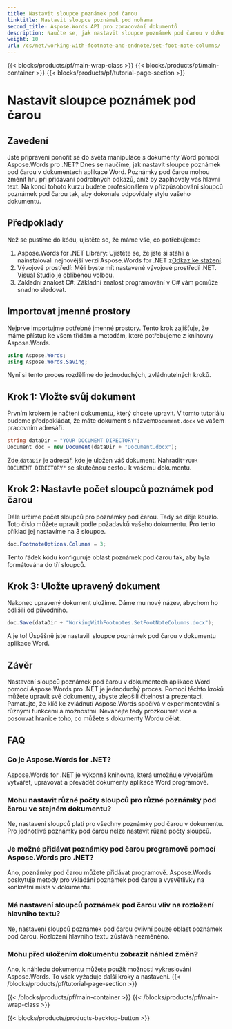 ```yaml
---
title: Nastavit sloupce poznámek pod čarou
linktitle: Nastavit sloupce poznámek pod nohama
second_title: Aspose.Words API pro zpracování dokumentů
description: Naučte se, jak nastavit sloupce poznámek pod čarou v dokumentech aplikace Word pomocí Aspose.Words for .NET. Snadno si přizpůsobte rozvržení poznámky pod čarou pomocí našeho podrobného průvodce.
weight: 10
url: /cs/net/working-with-footnote-and-endnote/set-foot-note-columns/
---
```


{{< blocks/products/pf/main-wrap-class >}}
{{< blocks/products/pf/main-container >}}
{{< blocks/products/pf/tutorial-page-section >}}

# Nastavit sloupce poznámek pod čarou

## Zavedení

Jste připraveni ponořit se do světa manipulace s dokumenty Word pomocí Aspose.Words pro .NET? Dnes se naučíme, jak nastavit sloupce poznámek pod čarou v dokumentech aplikace Word. Poznámky pod čarou mohou změnit hru při přidávání podrobných odkazů, aniž by zaplňovaly váš hlavní text. Na konci tohoto kurzu budete profesionálem v přizpůsobování sloupců poznámek pod čarou tak, aby dokonale odpovídaly stylu vašeho dokumentu.

## Předpoklady

Než se pustíme do kódu, ujistěte se, že máme vše, co potřebujeme:

1.  Aspose.Words for .NET Library: Ujistěte se, že jste si stáhli a nainstalovali nejnovější verzi Aspose.Words for .NET z[Odkaz ke stažení](https://releases.aspose.com/words/net/).
2. Vývojové prostředí: Měli byste mít nastavené vývojové prostředí .NET. Visual Studio je oblíbenou volbou.
3. Základní znalost C#: Základní znalost programování v C# vám pomůže snadno sledovat.

## Importovat jmenné prostory

Nejprve importujme potřebné jmenné prostory. Tento krok zajišťuje, že máme přístup ke všem třídám a metodám, které potřebujeme z knihovny Aspose.Words.

```csharp
using Aspose.Words;
using Aspose.Words.Saving;
```

Nyní si tento proces rozdělíme do jednoduchých, zvládnutelných kroků.

## Krok 1: Vložte svůj dokument

Prvním krokem je načtení dokumentu, který chcete upravit. V tomto tutoriálu budeme předpokládat, že máte dokument s názvem`Document.docx` ve vašem pracovním adresáři.

```csharp
string dataDir = "YOUR DOCUMENT DIRECTORY"; 
Document doc = new Document(dataDir + "Document.docx");
```

 Zde,`dataDir` je adresář, kde je uložen váš dokument. Nahradit`"YOUR DOCUMENT DIRECTORY"` se skutečnou cestou k vašemu dokumentu.

## Krok 2: Nastavte počet sloupců poznámek pod čarou

Dále určíme počet sloupců pro poznámky pod čarou. Tady se děje kouzlo. Toto číslo můžete upravit podle požadavků vašeho dokumentu. Pro tento příklad jej nastavíme na 3 sloupce.

```csharp
doc.FootnoteOptions.Columns = 3;
```

Tento řádek kódu konfiguruje oblast poznámek pod čarou tak, aby byla formátována do tří sloupců.

## Krok 3: Uložte upravený dokument

Nakonec upravený dokument uložíme. Dáme mu nový název, abychom ho odlišili od původního.

```csharp
doc.Save(dataDir + "WorkingWithFootnotes.SetFootNoteColumns.docx");
```

A je to! Úspěšně jste nastavili sloupce poznámek pod čarou v dokumentu aplikace Word.

## Závěr

Nastavení sloupců poznámek pod čarou v dokumentech aplikace Word pomocí Aspose.Words pro .NET je jednoduchý proces. Pomocí těchto kroků můžete upravit své dokumenty, abyste zlepšili čitelnost a prezentaci. Pamatujte, že klíč ke zvládnutí Aspose.Words spočívá v experimentování s různými funkcemi a možnostmi. Neváhejte tedy prozkoumat více a posouvat hranice toho, co můžete s dokumenty Wordu dělat.

## FAQ

### Co je Aspose.Words for .NET?  
Aspose.Words for .NET je výkonná knihovna, která umožňuje vývojářům vytvářet, upravovat a převádět dokumenty aplikace Word programově.

### Mohu nastavit různé počty sloupců pro různé poznámky pod čarou ve stejném dokumentu?  
Ne, nastavení sloupců platí pro všechny poznámky pod čarou v dokumentu. Pro jednotlivé poznámky pod čarou nelze nastavit různé počty sloupců.

### Je možné přidávat poznámky pod čarou programově pomocí Aspose.Words pro .NET?  
Ano, poznámky pod čarou můžete přidávat programově. Aspose.Words poskytuje metody pro vkládání poznámek pod čarou a vysvětlivky na konkrétní místa v dokumentu.

### Má nastavení sloupců poznámek pod čarou vliv na rozložení hlavního textu?  
Ne, nastavení sloupců poznámek pod čarou ovlivní pouze oblast poznámek pod čarou. Rozložení hlavního textu zůstává nezměněno.

### Mohu před uložením dokumentu zobrazit náhled změn?  
Ano, k náhledu dokumentu můžete použít možnosti vykreslování Aspose.Words. To však vyžaduje další kroky a nastavení.
{{< /blocks/products/pf/tutorial-page-section >}}

{{< /blocks/products/pf/main-container >}}
{{< /blocks/products/pf/main-wrap-class >}}

{{< blocks/products/products-backtop-button >}}
